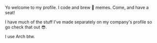Yo welcome to my profile. I code and brew 🍲 memes. Come, and have a seat!

I have much of the stuff I've made separately on my company's profile so go check that out 😎.

I use Arch btw.
